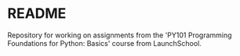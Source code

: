 # README #
Repository for working on assignments from the 'PY101 Programming Foundations
for Python: Basics' course from LaunchSchool. 